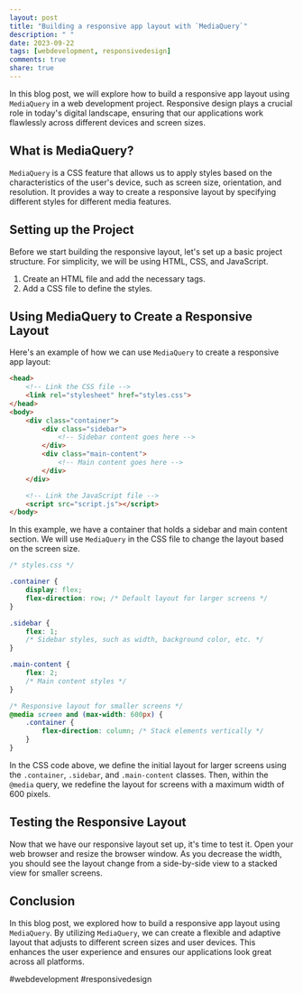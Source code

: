 ```yaml
---
layout: post
title: "Building a responsive app layout with `MediaQuery`"
description: " "
date: 2023-09-22
tags: [webdevelopment, responsivedesign]
comments: true
share: true
---
```


In this blog post, we will explore how to build a responsive app layout using `MediaQuery` in a web development project. Responsive design plays a crucial role in today's digital landscape, ensuring that our applications work flawlessly across different devices and screen sizes.

## What is MediaQuery?

`MediaQuery` is a CSS feature that allows us to apply styles based on the characteristics of the user's device, such as screen size, orientation, and resolution. It provides a way to create a responsive layout by specifying different styles for different media features.

## Setting up the Project

Before we start building the responsive layout, let's set up a basic project structure. For simplicity, we will be using HTML, CSS, and JavaScript.

1. Create an HTML file and add the necessary tags.
2. Add a CSS file to define the styles.

## Using MediaQuery to Create a Responsive Layout

Here's an example of how we can use `MediaQuery` to create a responsive app layout:

```html
<head>
    <!-- Link the CSS file -->
    <link rel="stylesheet" href="styles.css">
</head>
<body>
    <div class="container">
        <div class="sidebar">
            <!-- Sidebar content goes here -->
        </div>
        <div class="main-content">
            <!-- Main content goes here -->
        </div>
    </div>

    <!-- Link the JavaScript file -->
    <script src="script.js"></script>
</body>
```

In this example, we have a container that holds a sidebar and main content section. We will use `MediaQuery` in the CSS file to change the layout based on the screen size.

```css
/* styles.css */

.container {
    display: flex;
    flex-direction: row; /* Default layout for larger screens */
}

.sidebar {
    flex: 1;
    /* Sidebar styles, such as width, background color, etc. */
}

.main-content {
    flex: 2;
    /* Main content styles */
}

/* Responsive layout for smaller screens */
@media screen and (max-width: 600px) {
    .container {
        flex-direction: column; /* Stack elements vertically */
    }
}
```

In the CSS code above, we define the initial layout for larger screens using the `.container`, `.sidebar`, and `.main-content` classes. Then, within the `@media` query, we redefine the layout for screens with a maximum width of 600 pixels.

## Testing the Responsive Layout

Now that we have our responsive layout set up, it's time to test it. Open your web browser and resize the browser window. As you decrease the width, you should see the layout change from a side-by-side view to a stacked view for smaller screens.

## Conclusion

In this blog post, we explored how to build a responsive app layout using `MediaQuery`. By utilizing `MediaQuery`, we can create a flexible and adaptive layout that adjusts to different screen sizes and user devices. This enhances the user experience and ensures our applications look great across all platforms.

#webdevelopment #responsivedesign